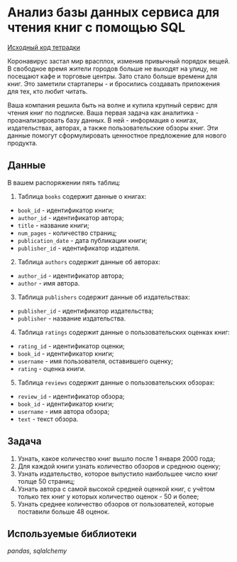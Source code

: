 # Анализ базы данных сервиса для чтения книг с помощью SQL

[Исходный код тетрадки](./sql_books.ipynb)


Коронавирус застал мир врасплох, изменив привычный порядок вещей. В свободное время жители городов больше не выходят на улицу, не посещают кафе и торговые центры. Зато стало больше времени для книг. Это заметили стартаперы - и бросились создавать приложения для тех, кто любит читать.

Ваша компания решила быть на волне и купила крупный сервис для чтения книг по подписке. Ваша первая задача как аналитика - проанализировать базу данных. В ней - информация о книгах, издательствах, авторах, а также пользовательские обзоры книг. Эти данные помогут сформулировать ценностное предложение для нового продукта.


## Данные

В вашем распоряжении пять таблиц:

1. Таблица `books` содержит данные о книгах:
- `book_id` - идентификатор книги;
- `author_id` - идентификатор автора;
- `title` - название книги;
- `num_pages` - количество страниц;
- `publication_date` - дата публикации книги;
- `publisher_id` - идентификатор издателя.

2. Таблица `authors` содержит данные об авторах:
- `author_id` - идентификатор автора;
- `author` - имя автора.

3. Таблица `publishers` содержит данные об издательствах:
- `publisher_id` - идентификатор издательства;
- `publisher` - название издательства.

4. Таблица `ratings` содержит данные о пользовательских оценках книг:
- `rating_id` - идентификатор оценки;
- `book_id` - идентификатор книги;
- `username` - имя пользователя, оставившего оценку;
- `rating` - оценка книги.

5. Таблица `reviews` содержит данные о пользовательских обзорах:
- `review_id` - идентификатор обзора;
- `book_id` - идентификатор книги;
- `username` - имя автора обзора;
- `text` - текст обзора.


## Задача

1. Узнать, какое количество книг вышло после 1 января 2000 года;
2. Для каждой книги узнать количество обзоров и среднюю оценку;
3. Узнать издательство, которое выпустило наибольшее число книг толще 50 страниц;
4. Узнать автора с самой высокой средней оценкой книг, с учётом только тех книг у которых количество оценок - 50 и более;
5. Узнать среднее количество обзоров от пользователей, которые поставили больше 48 оценок.


## Используемые библиотеки
*pandas, sqlalchemy*
